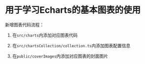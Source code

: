 # 用于学习Echarts的基本图表的使用

新增图表代码流程：

1. 在`src/charts`内添加对应图表代码

2. 在`src/chartsCollection/collection.ts`内添加图表配置信息

3. 在`public/coverImages`内添加对应图表的封面图片